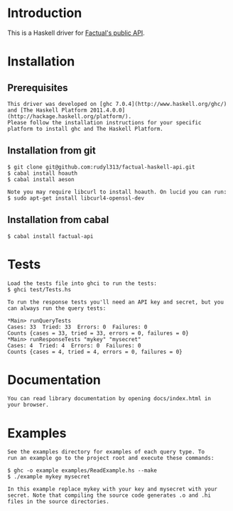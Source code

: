 # Introduction

This is a Haskell driver for [Factual's public API](http://developer.factual.com/display/docs/Factual+Developer+APIs+Version+3).

# Installation

## Prerequisites

    This driver was developed on [ghc 7.0.4](http://www.haskell.org/ghc/)
    and [The Haskell Platform 2011.4.0.0](http://hackage.haskell.org/platform/).
    Please follow the installation instructions for your specific
    platform to install ghc and The Haskell Platform.

## Installation from git

    $ git clone git@github.com:rudyl313/factual-haskell-api.git
    $ cabal install hoauth
    $ cabal install aeson

    Note you may require libcurl to install hoauth. On lucid you can run:
    $ sudo apt-get install libcurl4-openssl-dev

## Installation from cabal

    $ cabal install factual-api

# Tests

    Load the tests file into ghci to run the tests:
    $ ghci test/Tests.hs

    To run the response tests you'll need an API key and secret, but you
    can always run the query tests:

    *Main> runQueryTests
    Cases: 33  Tried: 33  Errors: 0  Failures: 0
    Counts {cases = 33, tried = 33, errors = 0, failures = 0}
    *Main> runResponseTests "mykey" "mysecret"
    Cases: 4  Tried: 4  Errors: 0  Failures: 0
    Counts {cases = 4, tried = 4, errors = 0, failures = 0}

# Documentation

    You can read library documentation by opening docs/index.html in
    your browser.

# Examples

    See the examples directory for examples of each query type. To
    run an example go to the project root and execute these commands:

    $ ghc -o example examples/ReadExample.hs --make
    $ ./example mykey mysecret

    In this example replace mykey with your key and mysecret with your
    secret. Note that compiling the source code generates .o and .hi
    files in the source directories.
